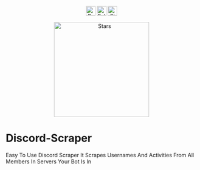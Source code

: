 <p align="center">
  <img height="25" src="https://api.visitorbadge.io/api/VisitorHit?user=strawberryph&countColorcountColor&countColor=%23006EFF" alt="Profile Views"/>
  <img height="25" src="https://img.shields.io/github/followers/strawberryph?color=4a12ba&style=for-the-badge&logo=github&label=Follow" alt="Followers"/>
  <img height="25" src="https://img.shields.io/github/stars/strawberryph?color=f429ff&style=for-the-badge&logo=github&label=Stars" alt="Stars"/>
</p>
<p align="center">
  <img height="250" src="https://lanyard-profile-readme.vercel.app/api/1121869581452050504?theme=dark&animated=true&hideDiscrim=true&borderRadius=30px)" alt="Stars"/>
</p>


# Discord-Scraper

Easy To Use Discord Scraper It Scrapes Usernames And Activities From All Members In Servers Your Bot Is In
